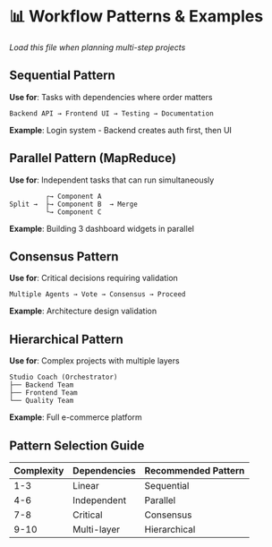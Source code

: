 # 📊 Workflow Patterns & Examples

*Load this file when planning multi-step projects*

## Sequential Pattern

**Use for**: Tasks with dependencies where order matters

```
Backend API → Frontend UI → Testing → Documentation
```
**Example**: Login system - Backend creates auth first, then UI

## Parallel Pattern (MapReduce)

**Use for**: Independent tasks that can run simultaneously

```
         ┌→ Component A
Split →  ├→ Component B  → Merge
         └→ Component C
```
**Example**: Building 3 dashboard widgets in parallel

## Consensus Pattern

**Use for**: Critical decisions requiring validation

```
Multiple Agents → Vote → Consensus → Proceed
```
**Example**: Architecture design validation

## Hierarchical Pattern

**Use for**: Complex projects with multiple layers

```
Studio Coach (Orchestrator)
├── Backend Team
├── Frontend Team
└── Quality Team
```
**Example**: Full e-commerce platform

## Pattern Selection Guide

| Complexity | Dependencies | Recommended Pattern |
|------------|--------------|-------------------|
| 1-3 | Linear | Sequential |
| 4-6 | Independent | Parallel |
| 7-8 | Critical | Consensus |
| 9-10 | Multi-layer | Hierarchical |
